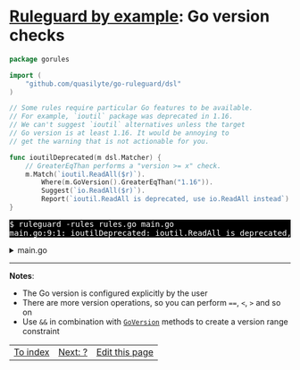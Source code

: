 # [Ruleguard by example](https://go-ruleguard.github.io/by-example/): Go version checks

```go
package gorules

import (
	"github.com/quasilyte/go-ruleguard/dsl"
)

// Some rules require particular Go features to be available.
// For example, `ioutil` package was deprecated in 1.16.
// We can't suggest `ioutil` alternatives unless the target
// Go version is at least 1.16. It would be annoying to
// get the warning that is not actionable for you. 

func ioutilDeprecated(m dsl.Matcher) {
	// GreaterEqThan performs a "version >= x" check.
	m.Match(`ioutil.ReadAll($r)`).
		Where(m.GoVersion().GreaterEqThan("1.16")).
		Suggest(`io.ReadAll($r)`).
		Report(`ioutil.ReadAll is deprecated, use io.ReadAll instead`)
}
```

<pre style="color: white; background-color: black">
$ ruleguard -rules rules.go main.go 
main.go:9:1: ioutilDeprecated: ioutil.ReadAll is deprecated, use io.ReadAll instead
</pre>

<details><summary>main.go</summary>

```go
package main

import (
	"io"
	"io/ioutil"
)

func example(r io.Reader) {
	ioutil.ReadAll(r)
}
```

</details>

<hr>

**Notes**:

* The Go version is configured explicitly by the user
* There are more version operations, so you can perform `==`, `<`, `>` and so on
* Use `&&` in combination with [`GoVersion`](https://pkg.go.dev/github.com/quasilyte/go-ruleguard/dsl#GoVersion) methods to create a version range constraint

<table><tr>
<td><a href="index">To index</a></td>
<td><a href="go-version-checks">Next: ?</a></td>
<td><a href="https://github.com/go-ruleguard/go-ruleguard.github.io/edit/master/by-example/go-version-checks.md">Edit this page</a></td>
</tr></table>
